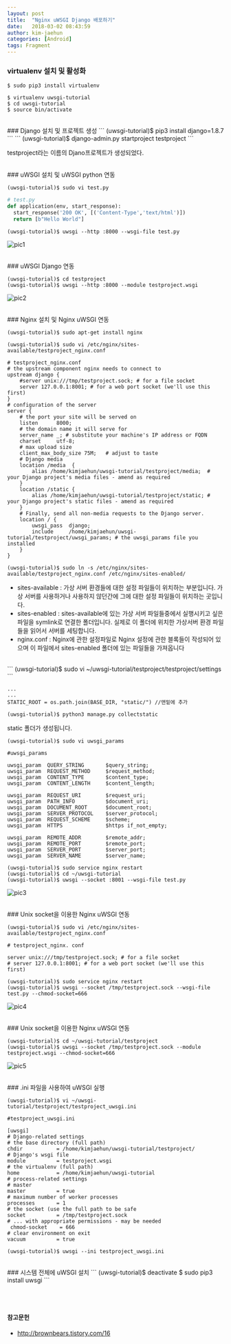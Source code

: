 ```yaml
---
layout: post
title:  "Nginx uWSGI Django 배포하기"
date:   2018-03-02 08:43:59
author: kim-jaehun
categories: [Android]
tags: Fragment
---
```



### virtualenv 설치 및 활성화

```
$ sudo pip3 install virtualenv
```

```
$ virtualenv uwsgi-tutorial
$ cd uwsgi-tutorial
$ source bin/activate
```

<br>
### Django 설치 및 프로젝트 생성
```
(uwsgi-tutorial)$ pip3 install django=1.8.7
```
```
(uwsgi-tutorial)$ django-admin.py startproject testproject
```

testproject라는 이름의 Djano프로젝트가 생성되었다.

<br>
### uWSGI 설치 및 uWSGI python 연동

```
(uwsgi-tutorial)$ sudo vi test.py
```

```python
# test.py
def application(env, start_response):
  start_response('200 OK', [('Content-Type','text/html')])
  return [b"Hello World"]
```

```
(uwsgi-tutorial)$ uwsgi --http :8000 --wsgi-file test.py

```
![pic1](https://drive.google.com/uc?id=1Lm6QvKetfWF6LExIbQnklo47-3ZcMRyV)



<br>
### uWSGI Django 연동

```
(uwsgi-tutorial)$ cd testproject
(uwsgi-tutorial)$ uwsgi --http :8000 --module testproject.wsgi
```
![pic2](https://drive.google.com/uc?id=1oqHZllWIqpksFtndbh1b017CgcfwyeBx)



<br>
### Nginx 설치 및 Nginx uWSGI 연동

```
(uwsgi-tutorial)$ sudo apt-get install nginx
```

```
(uwsgi-tutorial)$ sudo vi /etc/nginx/sites-available/testproject_nginx.conf
```
```
# testproject_nginx.conf
# the upstream component nginx needs to connect to
upstream django {
    #server unix:///tmp/testproject.sock; # for a file socket
    server 127.0.0.1:8001; # for a web port socket (we'll use this first)
}
# configuration of the server
server {
    # the port your site will be served on
    listen      8000;
    # the domain name it will serve for
    server_name _; # substitute your machine's IP address or FQDN
    charset     utf-8;
    # max upload size
    client_max_body_size 75M;   # adjust to taste
    # Django media
    location /media  {
        alias /home/kimjaehun/uwsgi-tutorial/testproject/media;  # your Django project's media files - amend as required
    }
    location /static {
        alias /home/kimjaehun/uwsgi-tutorial/testproject/static; # your Django project's static files - amend as required
    }
    # Finally, send all non-media requests to the Django server.
    location / {
        uwsgi_pass  django;
        include     /home/kimjaehun/uwsgi-tutorial/testproject/uwsgi_params; # the uwsgi_params file you installed
    }
}
```
```
(uwsgi-tutorial)$ sudo ln -s /etc/nginx/sites-available/testproject_nginx.conf /etc/nginx/sites-enabled/
```

* sites-available : 가상 서버 환경들에 대한 설정 파일들이 위치하는 부분입니다. 가상 서버를 사용하거나 사용하지 않던간에 그에 대한 설정 파일들이 위치하는 곳입니다.
* sites-enabled : sites-available에 있는 가상 서버 파일들중에서 실행시키고 싶은 파일을 symlink로 연결한 폴더입니다. 실제로 이 폴더에 위치한 가상서버 환경 파일들을 읽어서 서버를 세팅합니다.
* nginx.conf : Nginx에 관한 설정파일로 Nginx 설정에 관한 블록들이 작성되어 있으며 이 파일에서 sites-enabled 폴더에 있는 파일들을 가져옵니다
<br>
```
(uwsgi-tutorial)$ sudo vi ~/uwsgi-tutorial/testproject/testproject/settings
```

```
...
...
STATIC_ROOT = os.path.join(BASE_DIR, "static/") //맨밑에 추가
```
```
(uwsgi-tutorial)$ python3 manage.py collectstatic
```
static 폴더가 생성됩니다.

```
(uwsgi-tutorial)$ sudo vi uwsgi_params
```
```
#uwsgi_params

uwsgi_param  QUERY_STRING       $query_string;
uwsgi_param  REQUEST_METHOD     $request_method;
uwsgi_param  CONTENT_TYPE       $content_type;
uwsgi_param  CONTENT_LENGTH     $content_length;

uwsgi_param  REQUEST_URI        $request_uri;
uwsgi_param  PATH_INFO          $document_uri;
uwsgi_param  DOCUMENT_ROOT      $document_root;
uwsgi_param  SERVER_PROTOCOL    $server_protocol;
uwsgi_param  REQUEST_SCHEME     $scheme;
uwsgi_param  HTTPS              $https if_not_empty;

uwsgi_param  REMOTE_ADDR        $remote_addr;
uwsgi_param  REMOTE_PORT        $remote_port;
uwsgi_param  SERVER_PORT        $server_port;
uwsgi_param  SERVER_NAME        $server_name;
```


```
(uwsgi-tutorial)$ sudo service nginx restart
(uwsgi-tutorial)$ cd ~/uwsgi-tutorial
(uwsgi-tutorial)$ uwsgi --socket :8001 --wsgi-file test.py
```

![pic3](https://drive.google.com/uc?id=1eojrPe0qqJWMZygZinPnxrUL9nZEcZwZ)

<br>
### Unix socket을 이용한 Nginx uWSGI 연동

```
(uwsgi-tutorial)$ sudo vi /etc/nginx/sites-available/testproject_nginx.conf
```
```
# testproject_nginx. conf

server unix:///tmp/testproject.sock; # for a file socket
# server 127.0.0.1:8001; # for a web port socket (we'll use this first)
```
```
(uwsgi-tutorial)$ sudo service nginx restart
(uwsgi-tutorial)$ uwsgi --socket /tmp/testproject.sock --wsgi-file test.py --chmod-socket=666
```
![pic4](https://drive.google.com/uc?id=1l_AkBUi3glKbiN3-XNvkKRpWe-liEvNO)

<br>
### Unix socket을 이용한 Nginx uWSGI 연동

```
(uwsgi-tutorial)$ cd ~/uwsgi-tutorial/testproject
(uwsgi-tutorial)$ uwsgi --socket /tmp/testproject.sock --module testproject.wsgi --chmod-socket=666
```
![pic5](https://drive.google.com/uc?id=1I3VmTr16VT4jrhi_ThhoN6XSVbiXIUTS)

<br>
### .ini 파일을 사용하여 uWSGI 실행

```
(uwsgi-tutorial)$ vi ~/uwsgi-tutorial/testproject/testproject_uwsgi.ini
```

```
#testproject_uwsgi.ini

[uwsgi]
# Django-related settings
# the base directory (full path)
chdir           = /home/kimjaehun/uwsgi-tutorial/testproject/
# Django's wsgi file
module          = testproject.wsgi
# the virtualenv (full path)
home            = /home/kimjaehun/uwsgi-tutorial
# process-related settings
# master
master          = true
# maximum number of worker processes
processes       = 1
# the socket (use the full path to be safe
socket          = /tmp/testproject.sock
# ... with appropriate permissions - may be needed
 chmod-socket    = 666
# clear environment on exit
vacuum          = true
```

```
(uwsgi-tutorial)$ uwsgi --ini testproject_uwsgi.ini
```

<br>
### 시스템 전체에 uWSGI 설치
```
(uwsgi-tutorial)$ deactivate
$ sudo pip3 install uwsgi
```



























<br><br>
#### 참고문헌
* http://brownbears.tistory.com/16
